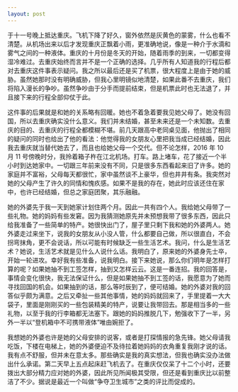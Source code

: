 ```yaml
---
layout: post
---
```


于十一号晚上抵达重庆。飞机下降了好久，窗外依然是灰黄色的蒙雾，什么也看不清楚。从机场出来以后才发现重庆正飘着小雨，更准确地说，像是一种介于水滴和雾气之间的一种液体。重庆的十月份是冬天的开始，随着雨季的到来，一切都变得湿冷难过。去重庆始终而言并不是一个正确的选择。几乎所有人知道我的行程后都对去重庆这件事表示疑问。我之所以最后还是买了机票，很大程度上是由于她的威胁。虽然她那时没有明确威胁，但我心里明镜似地清楚，如果此番不去重庆，我们将陷入漫长的争吵。虽然争吵由于分手而提前结束，但是机票此时也无法退了，并且接下来的行程全部仰仗于此。

这件事的后果就是和她的关系略有回暖。她也不着急着要我见她父母了。她没有回国，所以去重庆确实没什么意义。我们并未结婚，甚至未来还是一个未知数。去重庆的目的、去重庆的行程全都模糊不堪。前几天跟高中老同桌见面，他抛出了相同的疑问的同时也给出了他的看法：他觉得我的女朋友心里把我当成已经结婚，因此我去重庆就当替代她去了，而且也给她父母一个交代。但不论怎样，2016 年 10 月 11 号傍晚时分，我拎着箱子杵在江北机场。打车。路上堵车，花了接近一个半小时到达她家中。一切跟三年前来没有不同，只是很多东西看起来旧了许多。她的家庭并不富裕，父母每天都很忙，家中虽然谈不上豪华，但也井井有条。我突然对她的父母产生了许久的同情和愧疚感。如果不是我的存在，她此时应该还住在家中，也许已经结婚，但总之家庭团聚，其乐融融。

她的外婆先于我一天到她家计划住两个月。因此一共有四个人。我给她父母带了一些礼物。她的妈妈有些发窘。因为我猜测她原先并未预想我带了很多东西，因此只给我准备了一些简单的特产。她很快出门了，屋子里只剩下我和她的外婆两人。她外婆走过来坐下，说我的女朋友从小没人管，什么都要自己做，所以很直白，不会拐弯抹角，更不会说话，所以可能有时候缺乏一些生活艺术。我问，什么是生活艺术？她说，生活艺术就是见什么人说什么话。我明白了，原来她的外婆身先士卒，开始一轮进攻。幸好我有些准备，说我明白。接下来她说，那么你们明年是怎样打算的呢？如果她抽不到工签怎样，抽到又怎样云云。这是一番连招。我的回答是，事情会变化很快，我无法保证什么，但是如果她抽不到工签的话，我愿意为了她而寻找回国的机会。如果抽到的话，那么等时辰到了，便可结婚。她的外婆对我的回答似乎颇为满意。之后又牵扯一些其他事情，她的妈妈就回来了，手里提着一大大袋子，里面是刚刚买的一些包装精美的特产，说要让我带回去。那是相当多的一些礼物，以至于我的行李箱都无法塞下。跟她的妈妈推脱几下，勉强收下了一半，另外一半以“登机箱中不可携带液体”唯由婉拒了。

我想她的外婆也许是她的父母安排的说客，或者是打探情报的急先锋。她父母请我吃饭，下楼在电梯上，她的外婆便迫不及待拉着她妈妈的衣角重复我刚才说的话。我有点不舒服，但并未在意太多。那些确实是我的真实想法，但我也确实没办法做出什么承诺。第二天早上五点起床赶飞机去了。在重庆仅仅呆了十二个小时，还要拨出大部分精力应对她的外婆，因此所见所闻极其受限，但还是看到重庆比以前整洁了不少。据说是最近一个叫做“争夺卫生城市”之类的评比而促成的。
